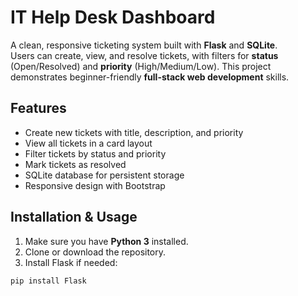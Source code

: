 # IT Help Desk Dashboard

A clean, responsive ticketing system built with **Flask** and **SQLite**.  
Users can create, view, and resolve tickets, with filters for **status** (Open/Resolved) and **priority** (High/Medium/Low). This project demonstrates beginner-friendly **full-stack web development** skills.

## Features

- Create new tickets with title, description, and priority
- View all tickets in a card layout
- Filter tickets by status and priority
- Mark tickets as resolved
- SQLite database for persistent storage
- Responsive design with Bootstrap

## Installation & Usage

1. Make sure you have **Python 3** installed.
2. Clone or download the repository.
3. Install Flask if needed:

```bash
pip install Flask
